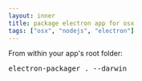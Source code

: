 ```yaml
---
layout: inner
title: package electron app for osx
tags: ["osx", "nodejs", "electron"]
---
```

From within your app's root folder:

<pre>
electron-packager . --darwin
</pre>

